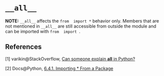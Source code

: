 # ``__all__``

**NOTE:** `__all__` affects the `from  import *` behavior only. Members that are not mentioned in `__all__` are still accessible from outside the module and can be imported with `from  import `.

## References

[1] varikin@StackOverflow, [Can someone explain __all__ in Python?](http://stackoverflow.com/questions/44834/can-someone-explain-all-in-python)

[2] Docs@Python, [6.4.1. Importing * From a Package](https://docs.python.org/3.5/tutorial/modules.html#importing-from-a-package)